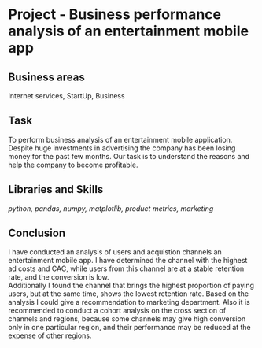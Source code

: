 # Project - Business performance analysis of an entertainment mobile app

## Business areas

Internet services, StartUp, Business

## Task

To perform business analysis of an entertainment mobile application. Despite huge investments in advertising the company has been losing money for the past few months. Our task is to understand the reasons and help the company to become profitable.

## Libraries and Skills
*python, pandas, numpy, matplotlib, product metrics, marketing*

## Conclusion

I have conducted an analysis of users and acquistion channels an entertainment mobile app. I have determined the channel with the highest ad costs and CAC, while users from this channel are at a stable retention rate, and the conversion is low.  
Additionally I found the channel that brings the highest proportion of paying users, but at the same time, shows the lowest retention rate.
Based on the analysis I could give a recommendation to marketing department. Also it is recommended to conduct a cohort analysis on the cross section of channels and regions, because some channels may give high conversion only in one particular region, and their performance may be reduced at the expense of other regions.
